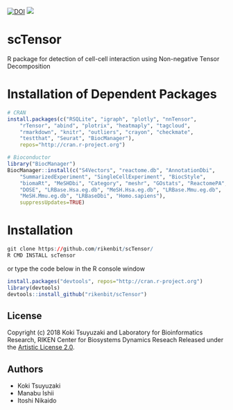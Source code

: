 [![DOI](https://zenodo.org/badge/135140761.svg)](https://zenodo.org/badge/latestdoi/135140761)
[![](https://img.shields.io/badge/release%20version-2.6.0-green.svg)](https://www.bioconductor.org/packages/release/bioc/html/scTensor.html)

# scTensor
 R package for detection of cell-cell interaction using Non-negative Tensor Decomposition

Installation of Dependent Packages
======
```r
# CRAN
install.packages(c("RSQLite", "igraph", "plotly", "nnTensor",
    "rTensor", "abind", "plotrix", "heatmaply", "tagcloud",
    "rmarkdown", "knitr", "outliers", "crayon", "checkmate",
    "testthat", "Seurat", "BiocManager"),
    repos="http://cran.r-project.org")

# Bioconductor
library("BiocManager")
BiocManager::install(c("S4Vectors", "reactome.db", "AnnotationDbi",
    "SummarizedExperiment", "SingleCellExperiment", "BiocStyle",
    "biomaRt", "MeSHDbi", "Category", "meshr", "GOstats", "ReactomePA",
    "DOSE", "LRBase.Hsa.eg.db", "MeSH.Hsa.eg.db", "LRBase.Mmu.eg.db",
    "MeSH.Mmu.eg.db", "LRBaseDbi", "Homo.sapiens"),
    suppressUpdates=TRUE)
```

Installation
======
```r
git clone https://github.com/rikenbit/scTensor/
R CMD INSTALL scTensor
```
or type the code below in the R console window
```r
install.packages("devtools", repos="http://cran.r-project.org")
library(devtools)
devtools::install_github("rikenbit/scTensor")
```

## License
Copyright (c) 2018 Koki Tsuyuzaki and Laboratory for Bioinformatics Research, RIKEN Center for Biosystems Dynamics Reseach
Released under the [Artistic License 2.0](http://www.perlfoundation.org/artistic_license_2_0).

## Authors
- Koki Tsuyuzaki
- Manabu Ishii
- Itoshi Nikaido